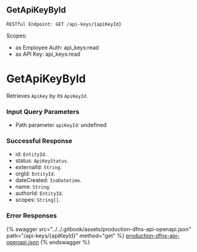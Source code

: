 
## GetApiKeyById
`RESTful Endpoint: GET /api-keys/{apiKeyId}`

Scopes:
 * as Employee Auth: api_keys:read
 * as API Key: api_keys:read

# GetApiKeyById

Retrieves `ApiKey` by its `ApiKeyId`.

<!-- ## Notes

The `500 Internal Server Error` with the message `Invalid KeyConditionExpression: An expression attribute value used in expression is not defined; attribute value: :cId` may occur when  -->

### Input Query Parameters
* Path parameter `apiKeyId`: undefined  
  

### Successful Response
* id: `EntityId`. 
* status: `ApiKeyStatus`. 
* externalId: `String`. 
* orgId: `EntityId`. 
* dateCreated: `IsoDatetime`. 
* name: `String`. 
* authorId: `EntityId`. 
* scopes: `String[]`. 

### Error Responses


{% swagger src="../../.gitbook/assets/production-dfns-api-openapi.json" path="/api-keys/{apiKeyId}" method="get" %}
[production-dfns-api-openapi.json](../../.gitbook/assets/production-dfns-api-openapi.json)
{% endswagger %}
